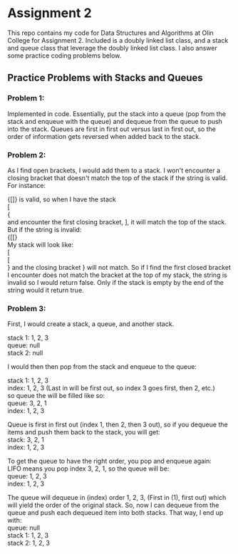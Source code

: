 # Assignment 2

This repo contains my code for Data Structures and Algorithms at Olin College for Assignment 2. Included is a doubly linked list class, and a stack and queue class that leverage the doubly linked list class. I also answer some practice coding problems below. 

## Practice Problems with Stacks and Queues

### Problem 1:
Implemented in code. Essentially, put the stack into a queue (pop from the stack and enqueue with the queue) and dequeue from the queue to push into the stack. Queues are first in first out versus last in first out, so the order of information gets reversed when added back to the stack. 

### Problem 2: 
As I find open brackets, I would add them to a stack. I won't encounter a closing bracket that doesn't match the top of the stack if the string is valid. For instance: 

{[]} is valid, so when I have the stack <br/> 
[
<br/> 
{
<br/> 
and encounter the first closing bracket, ], 
it will match the top of the stack. 
But if the string is invalid:<br/> 
{[[} <br/> 
My stack will look like:
<br/> 
[
<br/> 
[
<br/> 
}
and the closing bracket } will not match. 
So if I find the first closed bracket I encounter does not match the bracket at the top of my stack, the string is invalid so I would return false. Only if the stack is empty by the end of the string would it return true. 

### Problem 3: 
First, I would create a stack, a queue, and another stack. <br/> 

stack 1: 1, 2, 3 <br/> 
queue: null <br/> 
stack 2: null<br/> 

I would then then pop from the stack and enqueue to the queue: <br/> 

stack 1: 1, 2, 3 <br/> 
index: 1, 2, 3 (Last in will be first out, so index 3 goes first, then 2, etc.) <br/> 
so queue the will be filled like so: <br/> 
queue: 3, 2, 1 <br/> 
index: 1, 2, 3  <br/> 

Queue is first in first out (index 1, then 2, then 3 out), so if you dequeue the items and push them back to the stack, you will get: <br/> 
stack: 3, 2, 1 <br/> 
index: 1, 2, 3 <br/> 

To get the queue to have the right order, you pop and enqueue again: <br/> 
LIFO means you pop index 3, 2, 1, so the queue will be: <br/> 
queue: 1, 2, 3 <br/> 
index: 1, 2, 3 <br/> 

The queue will dequeue in (index) order 1, 2, 3, (First in (1), first out) which will yield the order of the original stack. So, now I can dequeue from the queue and push each dequeued item into both stacks. That way, I end up with:<br/> 
queue: null<br/> 
stack 1: 1, 2, 3<br/> 
stack 2: 1, 2, 3<br/> 





